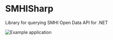# SMHISharp
Library for querying SMHI Open Data API for .NET

![Example application](https://i.imgur.com/h3dUvYR.png)
